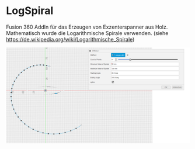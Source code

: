 # LogSpiral
Fusion 360 AddIn für das Erzeugen von Exzenterspanner aus Holz.
Mathematisch wurde die Logarithmische Spirale verwenden.
(siehe https://de.wikipedia.org/wiki/Logarithmische_Spirale)

![screen1](resourses/cad1.png)